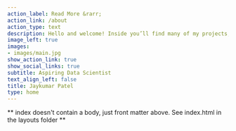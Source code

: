 ```yaml
---
action_label: Read More &rarr;
action_link: /about
action_type: text
description: Hello and welcome! Inside you’ll find many of my projects, including more data science and machine learning content using both R and Python. Here, you will find more about the project and blog that I have done in python and R.
image_left: true
images:
- images/main.jpg
show_action_link: true
show_social_links: true
subtitle: Aspiring Data Scientist
text_align_left: false
title: Jaykumar Patel
type: home
---
```


** index doesn't contain a body, just front matter above.
See index.html in the layouts folder **
